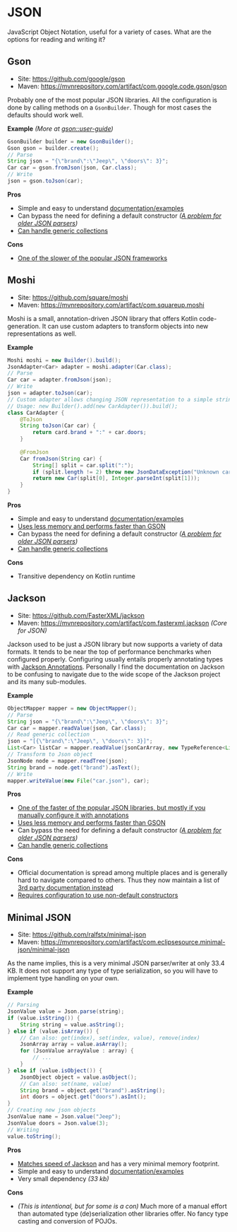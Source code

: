 # JSON

JavaScript Object Notation, useful for a variety of cases. What are the options for reading and writing it?

## Gson

* Site: https://github.com/google/gson
* Maven: https://mvnrepository.com/artifact/com.google.code.gson/gson

Probably one of the most popular JSON libraries. All the configuration is done by calling methods on a `GsonBuilder`. Though for most cases the defaults should work well.

**Example** _(More at [gson::user-guide](https://github.com/google/gson/blob/master/UserGuide.md))_

```java
GsonBuilder builder = new GsonBuilder();
Gson gson = builder.create();
// Parse
String json = "{\"brand\":\"Jeep\", \"doors\": 3}";
Car car = gson.fromJson(json, Car.class);
// Write
json = gson.toJson(car);
```

**Pros**

- Simple and easy to understand [documentation/examples](https://github.com/google/gson/blob/master/UserGuide.md)
- Can bypass the need for defining a default constructor _([A problem for older JSON parsers](https://stackoverflow.com/questions/30568353/how-to-de-serialize-an-immutable-object-without-default-constructor-using-object/46601536))_
- [Can handle generic collections](https://stackoverflow.com/a/5554296/)

**Cons**

- [One of the slower of the popular JSON frameworks](https://www.ericthecoder.com/2020/10/13/benchmarking-gson-vs-jackson-vs-moshi-2020/)


## Moshi

* Site: https://github.com/square/moshi
* Maven: https://mvnrepository.com/artifact/com.squareup.moshi

Moshi is a small, annotation-driven JSON library that offers Kotlin code-generation. It can use custom adapters to transform objects into new representations as well.

**Example**

```java
Moshi moshi = new Builder().build();
JsonAdapter<Car> adapter = moshi.adapter(Car.class);
// Parse
Car car = adapter.fromJson(json);
// Write
json = adapter.toJson(car);
// Custom adapter allows changing JSON representation to a simple string (brand:doors)
// Usage: new Builder().add(new CarAdapter()).build();
class CarAdapter {
    @ToJson 
    String toJson(Car car) {
        return card.brand + ":" + car.doors;
    }
    
    @FromJson 
    Car fromJson(String car) {
        String[] split = car.split(":");
        if (split.length != 2) throw new JsonDataException("Unknown car format: " + car);
        return new Car(split[0], Integer.parseInt(split[1]));
    }
}
```

**Pros**

- Simple and easy to understand [documentation/examples](https://github.com/square/moshi)
- [Uses less memory and performs faster than GSON](https://proandroiddev.com/goodbye-gson-hello-moshi-4e591116231e)
- Can bypass the need for defining a default constructor _([A problem for older JSON parsers](https://stackoverflow.com/questions/30568353/how-to-de-serialize-an-immutable-object-without-default-constructor-using-object/46601536))_
- [Can handle generic collections](https://github.com/square/moshi/issues/78#issuecomment-140155920)

**Cons**

- Transitive dependency on Kotlin runtime

## Jackson

* Site: https://github.com/FasterXML/jackson
* Maven: https://mvnrepository.com/artifact/com.fasterxml.jackson _(Core for JSON)_

Jackson used to be just a JSON library but now supports a variety of data formats. It tends to be near the top of performance benchmarks when configured properly. Configuring usually entails properly annotating types with [Jackson Annotations](https://github.com/FasterXML/jackson-annotations). Personally I find the documentation on Jackson to be confusing to navigate due to the wide scope of the Jackson project and its many sub-modules.

**Example**

```java
ObjectMapper mapper = new ObjectMapper();
// Parse
String json = "{\"brand\":\"Jeep\", \"doors\": 3}";
Car car = mapper.readValue(json, Car.class);    
// Read generic collection
json = "[{\"brand\":\"Jeep\", \"doors\": 3}]";
List<Car> listCar = mapper.readValue(jsonCarArray, new TypeReference<List<Car>>(){});
// Transform to Json object
JsonNode node = mapper.readTree(json);
String brand = node.get("brand").asText();
// Write
mapper.writeValue(new File("car.json"), car);
```

**Pros**

- [One of the faster of the popular JSON libraries, but mostly if you manually configure it with annotations](https://www.ericthecoder.com/2020/10/13/benchmarking-gson-vs-jackson-vs-moshi-2020/)
- [Uses less memory and performs faster than GSON](https://proandroiddev.com/goodbye-gson-hello-moshi-4e591116231e)
- Can bypass the need for defining a default constructor _([A problem for older JSON parsers](https://stackoverflow.com/questions/30568353/how-to-de-serialize-an-immutable-object-without-default-constructor-using-object/46601536))_
- [Can handle generic collections](https://stackoverflow.com/a/9829502/)

**Cons**

- Official documentation is spread among multiple places and is generally hard to navigate compared to others. Thus they now maintain a list of [3rd party documentation instead](https://github.com/FasterXML/jackson-docs)
- [Requires configuration to use non-default constructors](https://stackoverflow.com/a/30568611/)

## Minimal JSON 

* Site: https://github.com/ralfstx/minimal-json
* Maven: https://mvnrepository.com/artifact/com.eclipsesource.minimal-json/minimal-json

As the name implies, this is a very minimal JSON parser/writer at only 33.4 KB. It does not support any type of type serialization, so you will have to implement type handling on your own.

**Example**

```java
// Parsing
JsonValue value = Json.parse(string);
if (value.isString()) {
    String string = value.asString();
} else if (value.isArray()) {
    // Can also: get(index), set(index, value), remove(index)
    JsonArray array = value.asArray();
    for (JsonValue arrayValue : array) {
        // ...
    }
} else if (value.isObject()) {
    JsonObject object = value.asObject();
    // Can also: set(name, value)
    String brand = object.get("brand").asString();
    int doors = object.get("doors").asInt();
}
// Creating new json objects
JsonValue name = Json.value("Jeep");
JsonValue doors = Json.value(3);
// Writing
value.toString();
```

**Pros**

- [Matches speed of Jackson](https://github.com/ralfstx/minimal-json#performance) and has a very minimal memory footprint.
- Simple and easy to understand [documentation/examples](https://github.com/ralfstx/minimal-json#usage)
- Very small dependency _(33 kb)_

**Cons**

- _(This is intentional, but for some is a con)_ Much more of a manual effort than automated type (de)serialization other libraries offer. No fancy type casting and conversion of POJOs.